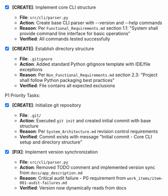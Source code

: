 - [x] **[CREATE]**: Implement core CLI structure
    - **File**: `src/cli/parser.py`
    - **Action**: Create base CLI parser with --version and --help commands
    - **Reason**: Per `Functional_Requirements.md` section 1.1: "System shall provide command line interface for basic operations"
    - **Verified**: All commands tested successfully

- [x] **[CREATE]**: Establish directory structure
    - **File**: `.gitignore`
    - **Action**: Added standard Python gitignore template with IDE/file exceptions
    - **Reason**: Per `Non_Functional_Requirements.md` section 2.3: "Project shall follow Python packaging best practices"
    - **Verified**: File contains all expected exclusions

P1 Priority Tasks:
- [x] **[CREATE]**: Initialize git repository
    - **File**: `.git/`
    - **Action**: Executed `git init` and created initial commit with base structure
    - **Reason**: Per `System_Architecture.md` revision control requirements
    - **Verified**: Commit exists with message "Initial commit - Core CLI setup and directory structure"

- [x] **[FIX]**: Implement version synchronization
    - **File**: `src/cli/parser.py`
    - **Action**: Removed TODO comment and implemented version sync from `docs/app_description.md`
    - **Reason**: Critical audit failure - P0 requirement from `work_items/item-001-audit-failures.md`
    - **Verified**: Version now dynamically reads from docs